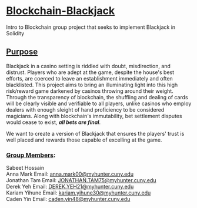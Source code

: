 # <ins>**Blockchain-Blackjack**</ins>
Intro to Blockchain group project that seeks to implement Blackjack in Solidity

## <ins>Purpose</ins>
Blackjack in a casino setting is riddled with doubt, misdirection, and distrust. Players who are adept at the game, despite the house's best efforts, are coerced to leave an establishment immediately and often blacklisted. 
This project aims to bring an illuminating light into this high risk/reward game darkened by casinos throwing around their weight.
Through the transparency of blockchain, the shuffling and dealing of cards will be clearly visible and verifiable to all players, unlike casinos who employ dealers with enough sleight of hand proficiency to be considered magicians.
Along with blockchain's immutability, bet settlement disputes would cease to exist, ***all bets are final***.

We want to create a version of Blackjack that ensures the players' trust is well placed and rewards those capable of excelling at the game.

### <ins>Group Members</ins>:
Sabeet Hossain<br>
Anna Mark Email: anna.mark00@myhunter.cuny.edu <br>
Jonathan Tam  Email: JONATHAN.TAM75@myhunter.cuny.edu <br>
Derek Yeh Email: DEREK.YEH21@myhunter.cuny.edu <br>
Kariam Yihune Email: kariam.yihune30@myhunter.cuny.edu<br>
Caden Yin Email: caden.yin48@myhunter.cuny.edu<br>
